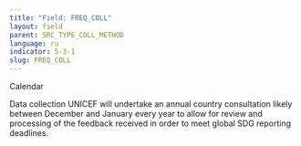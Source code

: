 ```yaml
---
title: "Field: FREQ_COLL"
layout: field
parent: SRC_TYPE_COLL_METHOD
language: ru
indicator: 5-3-1
slug: FREQ_COLL
---
```

Calendar

Data collection
UNICEF will undertake an annual country consultation likely between December and January every year to allow for review and processing of the feedback received in order to meet global SDG reporting deadlines.